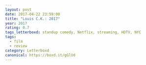 ```yaml
---
layout: post 
date: 2017-04-22 23:59:00
title: "Louis C.K.: 2017"
year: 2017
rating: 0.7
tags_letterboxd: standup comedy, Netflix, streaming, HDTV, NYC
tags:
  - film
  - review
category: Letterboxd
canonical: https://boxd.it/gGlUd
---
```

